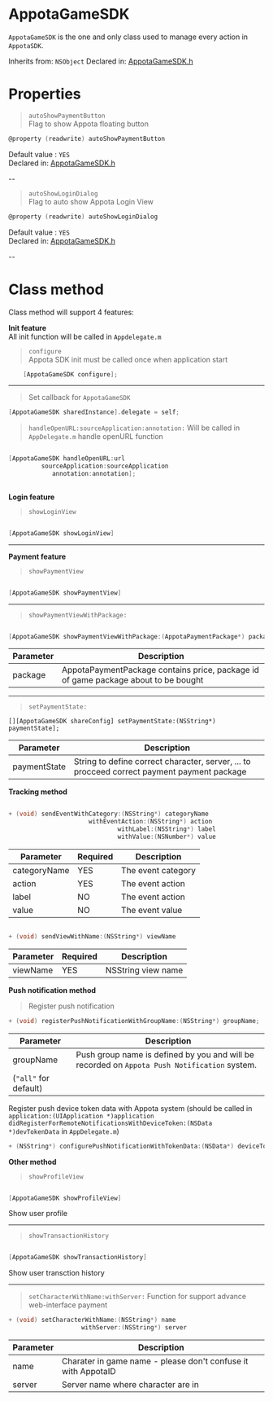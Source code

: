 AppotaGameSDK  
===========
`AppotaGameSDK` is the one and only class used to manage every action in `AppotaSDK`.


Inherits from:	`NSObject`
Declared in:	[AppotaGameSDK.h](./AppotaGameSDK.h)

Properties <a name="AppotaGameSDK-properties"> </a>
======

> `autoShowPaymentButton`  
Flag to show Appota floating button
```c
@property (readwrite) autoShowPaymentButton
```
Default value : `YES`  
Declared in:	[AppotaGameSDK.h](./AppotaGameSDK.h)     

--
 
> `autoShowLoginDialog`  <a name="properties-login-feature"></a>  
Flag to auto show Appota Login View
```c
@property (readwrite) autoShowLoginDialog
```
Default value : `YES`  
Declared in:	[AppotaGameSDK.h](./AppotaGameSDK.h)

--

Class method <a name="appotagamesdk-classmethod"> </a>
====

Class method will support 4 features:

**Init feature**<a name="class-method-init-feature"></a>  
All init function will be called in `Appdelegate.m`

> `configure`  
Appota SDK init must be called once when application start

```c
	[AppotaGameSDK configure];		
```

----

> Set callback for `AppotaGameSDK`
```c
[AppotaGameSDK sharedInstance].delegate = self;
```

> `handleOpenURL:sourceApplication:annotation:` 
Will be called in `AppDelegate.m` handle openURL function

```c

[AppotaGameSDK handleOpenURL:url
	     sourceApplication:sourceApplication
            annotation:annotation];
            
```

**Login feature**<a name="class-method-login-feature"></a>  

>`showLoginView`

```c

[AppotaGameSDK showLoginView]

```

-----

**Payment feature**<a name="class-method-payment-feature"></a>   

>`showPaymentView`

```c

[AppotaGameSDK showPaymentView]

```

-----


>`showPaymentViewWithPackage:`

```c

[AppotaGameSDK showPaymentViewWithPackage:(AppotaPaymentPackage*) package]

```
|Parameter|Description|  
|-------|-----------|  
|package|AppotaPaymentPackage contains price, package id of game package about to be bought|

----

>`setPaymentState:` <a name = "AppotaGameSDK-setpaymentstate"> </a>
```
[][AppotaGameSDK shareConfig] setPaymentState:(NSString*) paymentState];
```
|Parameter|Description|  
|-------|-----------|  
|paymentState|String to define correct character, server, ... to procceed correct payment payment package|

**Tracking method**<a name="class-tracking-method"> </a>

```c

+ (void) sendEventWithCategory:(NSString*) categoryName
                      withEventAction:(NSString*) action
		                      withLabel:(NSString*) label
		                      withValue:(NSNumber*) value

```
|Parameter|Required|Description|  
|-------|-----------|----------|
|categoryName|YES|The event category|
|action|YES|The event action|
|label|NO|The event action|
|value|NO|The event value|

```c

+ (void) sendViewWithName:(NSString*) viewName

```
|Parameter|Required|Description|  
|-------|-----------|----------|
|viewName|YES|NSString view name|

**Push notification method**<a name="push-notification-method"> </a>

>Register push notification
```c
+ (void) registerPushNotificationWithGroupName:(NSString*) groupName;
```
|Parameter|Description|  
|-------|-----------|  
|groupName|Push group name is defined by you and will be recorded on `Appota Push Notification` system. 
(`"all"` for default)|



Register push device token data with Appota system (should be called in `application:(UIApplication *)application didRegisterForRemoteNotificationsWithDeviceToken:(NSData *)devTokenData` in `AppDelegate.m`)

```c
+ (NSString*) configurePushNotificationWithTokenData:(NSData*) deviceTokenData
```

**Other method**<a name="class-method-other-method"> </a>
>`showProfileView`  

```c

[AppotaGameSDK showProfileView]

```
Show user profile

-----

>`showTransactionHistory`  

```c

[AppotaGameSDK showTransactionHistory]

```
Show user transction history

-----

> `setCharacterWithName:withServer:`
Function for support advance web-interface payment 
```c
+ (void) setCharacterWithName:(NSString*) name
					withServer:(NSString*) server
```
|Parameter|Description|  
|-------|-----------|  
|name|Charater in game name - please don't confuse it with AppotaID|
|server|Server name where character are in|
